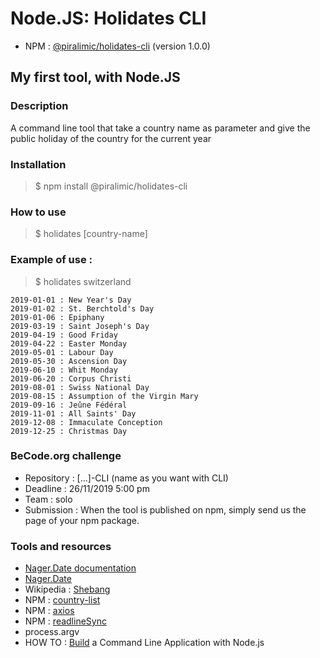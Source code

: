 # Node.JS: Holidates CLI
- NPM : [@piralimic/holidates-cli](https://www.npmjs.com/package/@piralimic/holidates-cli "holidates v1.0.0") (version 1.0.0)

## My first tool, with Node.JS

### Description
A command line tool that take a country name as parameter and give the public holiday of the country for the current year

### Installation
> $ npm install @piralimic/holidates-cli

### How to use
> $ holidates [country-name]

### Example of use :
> $ holidates switzerland
```
2019-01-01 : New Year's Day
2019-01-02 : St. Berchtold's Day
2019-01-06 : Epiphany
2019-03-19 : Saint Joseph's Day
2019-04-19 : Good Friday
2019-04-22 : Easter Monday
2019-05-01 : Labour Day
2019-05-30 : Ascension Day
2019-06-10 : Whit Monday
2019-06-20 : Corpus Christi
2019-08-01 : Swiss National Day
2019-08-15 : Assumption of the Virgin Mary
2019-09-16 : Jeûne Fédéral
2019-11-01 : All Saints' Day
2019-12-08 : Immaculate Conception
2019-12-25 : Christmas Day
```

### BeCode.org challenge
- Repository : [...]-CLI (name as you want with CLI)
- Deadline : 26/11/2019 5:00 pm
- Team : solo
- Submission : When the tool is published on npm, simply send us the page of your npm package.

### Tools and resources
- [Nager.Date documentation](https://date.nager.at/Api "API documentation")
- [Nager.Date](https://date.nager.at/ "Nager.Date")
- Wikipedia : [Shebang](https://en.wikipedia.org/wiki/Shebang_(Unix) "Shebang")
- NPM : [country-list](https://www.npmjs.com/package/country-list "NPM country-list")
- NPM : [axios](https://www.npmjs.com/package/axios "NPM axios")
- NPM : [readlineSync](https://www.npmjs.com/package/readline-sync "NPM readlineSync")
- process.argv
- HOW TO : [Build](https://developer.okta.com/blog/2019/06/18/command-line-app-with-nodejs "{okta}") a Command Line Application with Node.js
